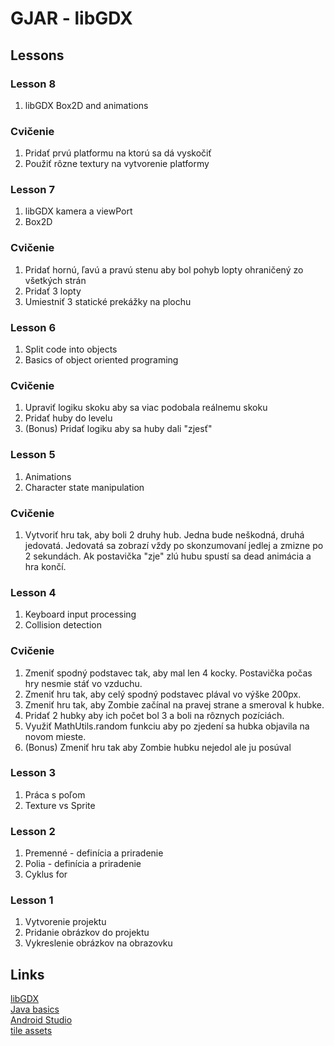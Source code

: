 # GJAR - libGDX
## Lessons
### Lesson 8
1. libGDX Box2D and animations
### Cvičenie
1. Pridať prvú platformu na ktorú sa dá vyskočiť 
1. Použiť rôzne textury na vytvorenie platformy
### Lesson 7
1. libGDX kamera a viewPort
1. Box2D
### Cvičenie
1. Pridať hornú, ľavú a pravú stenu aby bol pohyb lopty ohraničený zo všetkých strán
1. Pridať 3 lopty
1. Umiestniť 3 statické prekážky na plochu
### Lesson 6
1. Split code into objects
1. Basics of object oriented programing
### Cvičenie
1. Upraviť logiku skoku aby sa viac podobala reálnemu skoku
1. Pridať huby do levelu
1. (Bonus) Pridať logiku aby sa huby dali "zjesť"
### Lesson 5
1. Animations
1. Character state manipulation
### Cvičenie
1. Vytvoriť hru tak, aby boli 2 druhy hub. Jedna bude neškodná, druhá jedovatá. Jedovatá sa zobrazí vždy po skonzumovaní jedlej a zmizne po 2 sekundách. Ak postavička "zje" zlú hubu spustí sa dead animácia a hra končí.
### Lesson 4
1. Keyboard input processing
1. Collision detection
### Cvičenie
1. Zmeniť spodný podstavec tak, aby mal len 4 kocky. Postavička počas hry nesmie stáť vo vzduchu.
1. Zmeniť hru tak, aby celý spodný podstavec plával vo výške 200px.
1. Zmeniť hru tak, aby Zombie začínal na pravej strane a smeroval k hubke.
1. Pridať 2 hubky aby ich počet bol 3 a boli na rôznych pozíciách.
1. Využiť MathUtils.random funkciu aby po zjedení sa hubka objavila na novom mieste.
1. (Bonus) Zmeniť hru tak aby Zombie hubku nejedol ale ju posúval
### Lesson 3
1. Práca s poľom
1. Texture vs Sprite
### Lesson 2
1. Premenné - definícia a priradenie
1. Polia - definícia a priradenie
1. Cyklus for
### Lesson 1
1. Vytvorenie projektu
1. Pridanie obrázkov do projektu
1. Vykreslenie obrázkov na obrazovku
## Links
[libGDX](https://libgdx.badlogicgames.com/)<br/>
[Java basics](https://www.tutorialspoint.com/java/index.htm)<br/>
[Android Studio](https://developer.android.com/studio/)<br/>
[tile assets](https://www.gameart2d.com/freebies.html)
